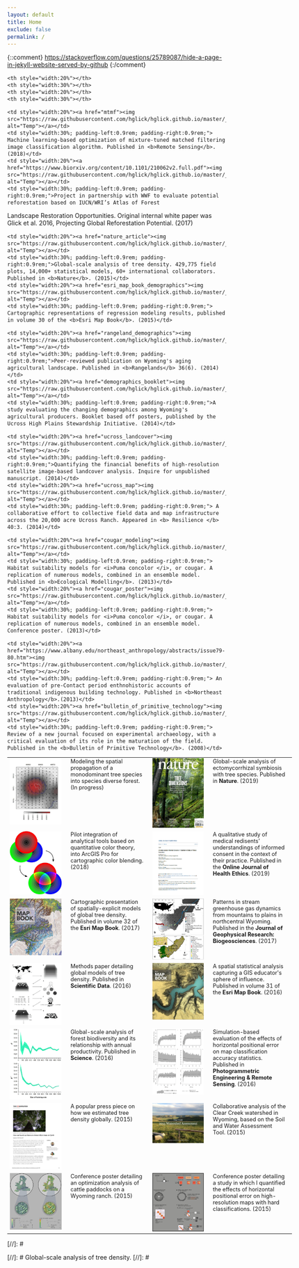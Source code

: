 ```yaml
---
layout: default
title: Home
exclude: false
permalink: /
---
```


{::comment}
https://stackoverflow.com/questions/25789087/hide-a-page-in-jekyll-website-served-by-github
{:/comment}


<table style="width:130%">
  <tr style="font-size:0.9em; vertical-align: top">

	<th style="width:20%"></th>
	<th style="width:30%"></th>
	<th style="width:20%"></th>
	<th style="width:30%"></th>
  </tr>
	

  <tr style="font-size:0.9em; vertical-align: top">
  <td style="width:20%"><a href="spatial_translation"><img src="https://raw.githubusercontent.com/hglick/hglick.github.io/master/_images/Small/Vector_Field_Small.png" alt="Italian Trulli" alt="Temp"></a></td>
	<td style="width:30%; padding-left:0.9rem; padding-right:0.9rem;">Modeling the spatial propagation of a monodominant tree species into species diverse forest. (In progress)</td>
    <td style="width:20%"><a href="https://www.nature.com/articles/s41586-019-1128-0"><img src="https://raw.githubusercontent.com/hglick/hglick.github.io/master/_images/Small/Steidinger_et_al_2019_Cover_Small.png" alt="Temp"></a></td>
	<td style="width:30%; padding-left:0.9rem; padding-right:0.9rem;"> Global-scale analysis of ectomycorrhizal symbiosis with tree species. Published in <b>Nature</b>. (2019)</td>
	
  </tr>



  <tr style="font-size:0.9em; vertical-align: top">

  <td style="width:20%"><a href="https://mapgallery.esri.com/map-detail/
	5b43ab3cf657650a1e2d2183"><img src="https://raw.githubusercontent.com/hglick/hglick.github.io/master/_images/Small/Color_Mixing_90dpi.png" alt="Italian Trulli"  alt="Temp"></a></td>
    <td style="width:30%; padding-left:0.9rem; padding-right:0.9rem;">Pilot integration of analytical tools based on quantitative color theory, into ArcGIS Pro for cartographic color blending. (2018)</td>
	<td style="width:20%"><a href="https://aquila.usm.edu/cgi/viewcontent.cgi?article=1222&context=ojhe"><img src="https://raw.githubusercontent.com/hglick/hglick.github.io/master/_images/Small/Zhong_et_al_2018_Small.png" alt="Temp"></a></td>
 	<td style="width:30%; padding-left:0.9rem; padding-right:0.9rem;"> A qualitative study of medical redisents' understandings of informed consent in the context of their practice. Published in the <b>Online Journal of Health Ethics</b>. (2019)</td>
	
  </tr>
 
  <tr style="font-size:0.9em; vertical-align: top">

	
	<td style="width:20%"><a href="mtmf"><img src="https://raw.githubusercontent.com/hglick/hglick.github.io/master/_images/Small/MTMF_Map_90dpi.png" alt="Temp"></a></td>
	<td style="width:30%; padding-left:0.9rem; padding-right:0.9rem;"> Machine learning-based optimization of mixture-tuned matched filtering image classification algorithm. Published in <b>Remote Sensing</b>. (2018)</td>
	<td style="width:20%"><a href="https://www.biorxiv.org/content/10.1101/210062v2.full.pdf"><img src="https://raw.githubusercontent.com/hglick/hglick.github.io/master/_images/Small/WWF_Figure_1.png" alt="Temp"></a></td>
	<td style="width:30%; padding-left:0.9rem; padding-right:0.9rem;">Project in partnership with WWF to evaluate potential reforestation based on IUCN/WRI’s Atlas of Forest
Landscape Restoration Opportunities. Original internal white paper was Glick et al. 2016, Projecting Global Reforestation Potential. (2017)  </td>

	
  </tr>
  
  <tr style="font-size:0.9em; vertical-align: top">

  <td style="width:20%"><a href="esri_map_book_tree_density"><img src="https://raw.githubusercontent.com/hglick/hglick.github.io/master/_images/Small/Esri_Map_Book_Vol_32_Cover_Small.png" alt="Temp"></a></td>
	<td style="width:30%; padding-left:0.9rem; padding-right:0.9rem;"> Cartographic presentation of spatially-explicit models of global tree density. Published in volume 32 of the <b>Esri Map Book</b>. (2017)</td>
	<td style="width:20%"><a href="https://agupubs.onlinelibrary.wiley.com/doi/epdf/10.1002/2017JG003906"><img src="https://raw.githubusercontent.com/hglick/hglick.github.io/master/_images/Small/Kuhn_et_al_2018_Figure_1.png" alt="Temp"></a></td>
 	<td style="width:30%; padding-left:0.9rem; padding-right:0.9rem;"> Patterns in stream greenhouse gas dynamics from mountains to plains in northcentral Wyoming. Published in the <b>Journal of Geophysical Research: Biogeosciences</b>. (2017)</td>
	
  </tr>
  
  <tr style="font-size:0.9em; vertical-align: top">

  <td style="width:20%"><a href="scientific_data"><img src="https://raw.githubusercontent.com/hglick/hglick.github.io/master/_images/Small/Scientific_Data_Figure_1.png" alt="Temp"></a></td>
	<td style="width:30%; padding-left:0.9rem; padding-right:0.9rem;"> Methods paper detailing global models of tree density. Published in <b>Scientific Data</b>. (2016)</td>
    <td style="width:20%"><a href="esri_map_book_education"><img src="https://raw.githubusercontent.com/hglick/hglick.github.io/master/_images/Small/Esri_Map_Book_Vol_31_Cover_Small.png" alt="Temp"></a></td>
	<td style="width:30%; padding-left:0.9rem; padding-right:0.9rem;"> A spatial statistical analysis capturing a GIS educator's sphere of influence. Published in volume 31 of the <b>Esri Map Book</b>. (2016)</td>
	
    
  </tr>

  <tr style="font-size:0.9em; vertical-align: top">

  <td style="width:20%"><a href="https://science.sciencemag.org/content/354/6309/aaf8957.full.pdf"><img src="https://raw.githubusercontent.com/hglick/hglick.github.io/master/_images/Small/Liang_Science_Graph_90dpi.png" alt="Temp"></a></td>
	<td style="width:30%; padding-left:0.9rem; padding-right:0.9rem;">Global-scale analysis of forest biodiversity and its relationship with annual productivity. Published in <b>Science</b>. (2016)</td>
    <td style="width:20%"><a href="https://www.ingentaconnect.com/content/asprs/pers/2016/00000082/00000010/art00016#"><img src="https://raw.githubusercontent.com/hglick/hglick.github.io/master/_images/Small/Accuracy_Assessment.png" alt="Temp"></a></td>
    <td style="width:30%; padding-left:0.9rem; padding-right:0.9rem;">Simulation-based evaluation of the effects of horizontal positional error on map classification accuracy statistics. Published in <b>Photogrammetric Engineering & Remote Sensing</b>. (2016)</td> 
	
  </tr>    

  <tr style="font-size:0.9em; vertical-align: top">

    <td style="width:20%"><a href="nature_article"><img src="https://raw.githubusercontent.com/hglick/hglick.github.io/master/_images/Small/Nature_Cover_Small.png" alt="Temp"></a></td>
    <td style="width:30%; padding-left:0.9rem; padding-right:0.9rem;">Global-scale analysis of tree density. 429,775 field plots, 14,000+ statistical models, 60+ international collaborators. Published in <b>Nature</b>. (2015)</td>
	<td style="width:20%"><a href="esri_map_book_demographics"><img src="https://raw.githubusercontent.com/hglick/hglick.github.io/master/_images/Small/Esri_Map_Book_Vol_30_Cover_Small.png" alt="Temp"></a></td>
	<td style="width:30%; padding-left:0.9rem; padding-right:0.9rem;"> Cartographic representations of regression modeling results, published in volume 30 of the <b>Esri Map Book</b>. (2015)</td>
  </tr>

  <tr style="font-size:0.9em; vertical-align: top">

  <td style="width:20%"><a href="https://theconversation.com/how-we-found-out-there-are-three-trillion-trees-on-earth-47071"><img src="https://raw.githubusercontent.com/hglick/hglick.github.io/master/_images/Small/The_Conversation_Cover_Page_Small.png" alt="Temp"></a></td>
	<td style="width:30%; padding-left:0.9rem; padding-right:0.9rem;"> A popular press piece on how we estimated tree density globally. (2015)</td>
	<td style="width:20%"><a href="https://issuu.com/uhpsi/docs/swat_report_for_issuu"><img src="https://raw.githubusercontent.com/hglick/hglick.github.io/master/_images/Small/Clear_Creek_Hydrology_Small.png" alt="Temp"></a></td>
	<td style="width:30%; padding-left:0.9rem; padding-right:0.9rem;">Collaborative analysis of the Clear Creek watershed in Wyoming, based on the Soil and Water Assessment Tool. (2015)</td>
  </tr>
  
  <tr style="font-size:0.9em; vertical-align: top">

  <td style="width:20%"><a href="optimizing_infrastructure"><img src="https://raw.githubusercontent.com/hglick/hglick.github.io/master/_images/Small/Optimizing_Infrastructure_Poster_Small.png" alt="Temp"></a></td>
	<td style="width:30%; padding-left:0.9rem; padding-right:0.9rem;"> Conference poster detailing an optimization analysis of cattle paddocks on a Wyoming ranch. (2015)</td>
	<td style="width:20%"><a href="accuracy_assessment_poster"><img src="https://raw.githubusercontent.com/hglick/hglick.github.io/master/_images/Small/Accuracy_Assessment_Poster_Small.png" alt="Temp"></a></td>
	<td style="width:30%; padding-left:0.9rem; padding-right:0.9rem;">Conference poster detailing a study in which I quantified the effects of horizontal positional error on high-resolution maps with hard classifications. (2015)</td>
  </tr>
  
  <tr style="font-size:0.9em; vertical-align: top">

	<td style="width:20%"><a href="rangeland_demographics"><img src="https://raw.githubusercontent.com/hglick/hglick.github.io/master/_images/Small/Rangelands_Graphic_Small.png" alt="Temp"></a></td>
    <td style="width:30%; padding-left:0.9rem; padding-right:0.9rem;">Peer-reviewed publication on Wyoming's aging agricultural landscape. Published in <b>Rangelands</b> 36(6). (2014)</td>
	<td style="width:20%"><a href="demographics_booklet"><img src="https://raw.githubusercontent.com/hglick/hglick.github.io/master/_images/Small/Demographic_Booklet_Cover_Small.png" alt="Temp"></a></td>
    <td style="width:30%; padding-left:0.9rem; padding-right:0.9rem;">A study evaluating the changing demographics among Wyoming's agricultural producers. Booklet based off posters, published by the Ucross High Plains Stewardship Initiative. (2014)</td>
  </tr>
  
  <tr style="font-size:0.9em; vertical-align: top">

    <td style="width:20%"><a href="ucross_landcover"><img src="https://raw.githubusercontent.com/hglick/hglick.github.io/master/_images/Small/Ucross_Travel_Routes_Small.png" alt="Temp"></a></td>
    <td style="width:30%; padding-left:0.9rem; padding-right:0.9rem;">Quantifying the financial benefits of high-resolution satellite image-based landcover analysis. Inquire for unpublished manuscript. (2014)</td>
	<td style="width:20%"><a href="ucross_map"><img src="https://raw.githubusercontent.com/hglick/hglick.github.io/master/_images/Small/Ucross_Fencelines_Small.png"  alt="Temp"></a></td>
	<td style="width:30%; padding-left:0.9rem; padding-right:0.9rem;"> A collaborative effort to collective field data and map infrastructure across the 20,000 acre Ucross Ranch. Appeared in <b> Resilience </b> 40:3. (2014)</td>
  </tr>
  
  <tr style="font-size:0.9em; vertical-align: top">

	<td style="width:20%"><a href="cougar_modeling"><img src="https://raw.githubusercontent.com/hglick/hglick.github.io/master/_images/Small/Cougar_Track_Plate_Small.png"  alt="Temp"></a></td>
	<td style="width:30%; padding-left:0.9rem; padding-right:0.9rem;"> Habitat suitability models for <i>Puma concolor </i>, or cougar. A replication of numerous models, combined in an ensemble model. Published in <b>Ecological Modelling</b>. (2013)</td>
	<td style="width:20%"><a href="cougar_poster"><img src="https://raw.githubusercontent.com/hglick/hglick.github.io/master/_images/Small/Cougar_Poster_Small.png"  alt="Temp"></a></td>
	<td style="width:30%; padding-left:0.9rem; padding-right:0.9rem;"> Habitat suitability models for <i>Puma concolor </i>, or cougar. A replication of numerous models, combined in an ensemble model. Conference poster. (2013)</td>
  </tr>
  
  <tr style="font-size:0.9em; vertical-align: top">

	<td style="width:20%"><a href="https://www.albany.edu/northeast_anthropology/abstracts/issue79-80.htm"><img src="https://raw.githubusercontent.com/hglick/hglick.github.io/master/_images/Small/Northeast_Anthropology_Cover_Small.png" alt="Temp"></a></td>
    <td style="width:30%; padding-left:0.9rem; padding-right:0.9rem;"> An evaluation of pre-Contact period enthnohistoric accounts of traditional indigenous building technology. Published in <b>Northeast Anthropology</b>.(2013)</td>
	<td style="width:20%"><a href="bulletin_of_primitive_technology"><img src="https://raw.githubusercontent.com/hglick/hglick.github.io/master/_images/Small/Glick_2008_Cover_Small.png" alt="Temp"></a></td>
    <td style="width:30%; padding-left:0.9rem; padding-right:0.9rem;"> Review of a new journal focused on experimental archaeology, with a critical evaluation of its role in the maturation of the field. Published in the <b>Bulletin of Primitive Technology</b>. (2008)</td>
  </tr>
  
</table>




   	




[//]: #<p class="message">
[//]: #  Global-scale analysis of tree density.
[//]: #</p>


